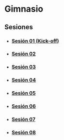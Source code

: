 # Gimnasio

## Sesiones

- ### [Sesión 01 (Kick-off)](./session-01/README.md)

- ### [Sesión 02](./session-02/README.md)

- ### [Sesión 03](./session-03/README.md)

- ### [Sesión 04](./session-04/README.md)

- ### [Sesión 05](./session-05/README.md)

- ### [Sesión 06](./session-06/README.md)

- ### [Sesión 07](./session-07/README.md)

- ### [Sesión 08](./session-08/README.md)
